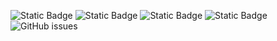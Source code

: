 ![Static Badge](https://img.shields.io/badge/blacklists-60-000000) ![Static Badge](https://img.shields.io/badge/blacklisted-2518888-cc0000) ![Static Badge](https://img.shields.io/badge/whitelisted-2244-00CC00) ![Static Badge](https://img.shields.io/badge/streaming_blacklist-28107-000000) ![GitHub issues](https://img.shields.io/github/issues/fabriziosalmi/blacklists)
